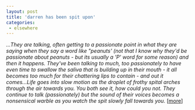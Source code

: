 ```yaml
---
layout: post
title: 'darren has been spit upon'
categories:
 - elsewhere
---
```


<i>...They are talking, often getting to a passionate point in what they are saying when they say a word like "peanuts' (not that I know why they'd be passionate about peanuts - but its usually a 'P' word for some reason) and then it happens. They've been talking to much, too passionately to have even time to swallow the saliva that is building up in their mouth - it all becomes too much for their chattering lips to contain - and out it comes...Life goes into slow motion as the droplet of frothy spital arches through the air towards you. You both see it, how could you not. They continue to talk (passionately) but the sound of their voices becomes a nonsensical warble as you watch the spit slowly fall towards you.</i> [<a href="http://www.living-room.blogspot.com/2003_01_01_living-room_archive.html#86778826">more</a>]


